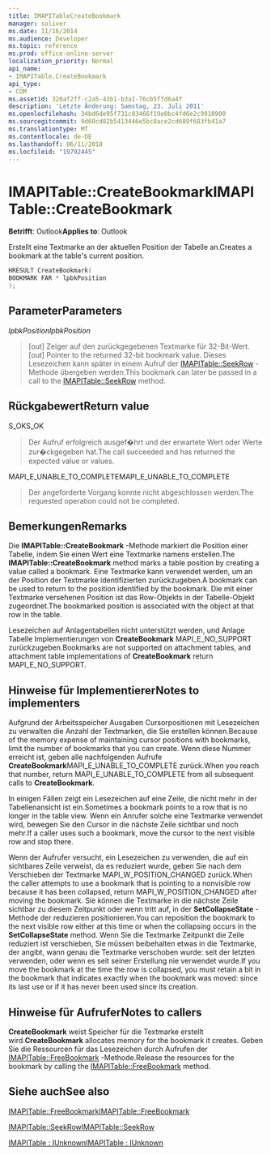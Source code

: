 ```yaml
---
title: IMAPITableCreateBookmark
manager: soliver
ms.date: 11/16/2014
ms.audience: Developer
ms.topic: reference
ms.prod: office-online-server
localization_priority: Normal
api_name:
- IMAPITable.CreateBookmark
api_type:
- COM
ms.assetid: 320af2ff-c2a5-43b1-b3a1-76cb5ffd6a4f
description: 'Letzte Änderung: Samstag, 23. Juli 2011'
ms.openlocfilehash: 34bd6de95f731c03466f19e0bc4fd6e2c9910900
ms.sourcegitcommit: 9d60cd82b5413446e5bc8ace2cd689f683fb41a7
ms.translationtype: MT
ms.contentlocale: de-DE
ms.lasthandoff: 06/11/2018
ms.locfileid: "19792445"
---
```

# <a name="imapitablecreatebookmark"></a><span data-ttu-id="779cb-103">IMAPITable::CreateBookmark</span><span class="sxs-lookup"><span data-stu-id="779cb-103">IMAPITable::CreateBookmark</span></span>

  
  
<span data-ttu-id="779cb-104">**Betrifft**: Outlook</span><span class="sxs-lookup"><span data-stu-id="779cb-104">**Applies to**: Outlook</span></span> 
  
<span data-ttu-id="779cb-105">Erstellt eine Textmarke an der aktuellen Position der Tabelle an.</span><span class="sxs-lookup"><span data-stu-id="779cb-105">Creates a bookmark at the table's current position.</span></span>
  
```cpp
HRESULT CreateBookmark(
BOOKMARK FAR * lpbkPosition
);
```

## <a name="parameters"></a><span data-ttu-id="779cb-106">Parameter</span><span class="sxs-lookup"><span data-stu-id="779cb-106">Parameters</span></span>

 <span data-ttu-id="779cb-107">_lpbkPosition_</span><span class="sxs-lookup"><span data-stu-id="779cb-107">_lpbkPosition_</span></span>
  
> <span data-ttu-id="779cb-108">[out] Zeiger auf den zurückgegebenen Textmarke für 32-Bit-Wert.</span><span class="sxs-lookup"><span data-stu-id="779cb-108">[out] Pointer to the returned 32-bit bookmark value.</span></span> <span data-ttu-id="779cb-109">Dieses Lesezeichen kann später in einem Aufruf der [IMAPITable::SeekRow](imapitable-seekrow.md) -Methode übergeben werden.</span><span class="sxs-lookup"><span data-stu-id="779cb-109">This bookmark can later be passed in a call to the [IMAPITable::SeekRow](imapitable-seekrow.md) method.</span></span> 
    
## <a name="return-value"></a><span data-ttu-id="779cb-110">Rückgabewert</span><span class="sxs-lookup"><span data-stu-id="779cb-110">Return value</span></span>

<span data-ttu-id="779cb-111">S_OK</span><span class="sxs-lookup"><span data-stu-id="779cb-111">S_OK</span></span> 
  
> <span data-ttu-id="779cb-112">Der Aufruf erfolgreich ausgef�hrt und der erwartete Wert oder Werte zur�ckgegeben hat.</span><span class="sxs-lookup"><span data-stu-id="779cb-112">The call succeeded and has returned the expected value or values.</span></span>
    
<span data-ttu-id="779cb-113">MAPI_E_UNABLE_TO_COMPLETE</span><span class="sxs-lookup"><span data-stu-id="779cb-113">MAPI_E_UNABLE_TO_COMPLETE</span></span> 
  
> <span data-ttu-id="779cb-114">Der angeforderte Vorgang konnte nicht abgeschlossen werden.</span><span class="sxs-lookup"><span data-stu-id="779cb-114">The requested operation could not be completed.</span></span>
    
## <a name="remarks"></a><span data-ttu-id="779cb-115">Bemerkungen</span><span class="sxs-lookup"><span data-stu-id="779cb-115">Remarks</span></span>

<span data-ttu-id="779cb-116">Die **IMAPITable::CreateBookmark** -Methode markiert die Position einer Tabelle, indem Sie einen Wert eine Textmarke namens erstellen.</span><span class="sxs-lookup"><span data-stu-id="779cb-116">The **IMAPITable::CreateBookmark** method marks a table position by creating a value called a bookmark.</span></span> <span data-ttu-id="779cb-117">Eine Textmarke kann verwendet werden, um an der Position der Textmarke identifizierten zurückzugeben.</span><span class="sxs-lookup"><span data-stu-id="779cb-117">A bookmark can be used to return to the position identified by the bookmark.</span></span> <span data-ttu-id="779cb-118">Die mit einer Textmarke versehenen Position ist das Row-Objekts in der Tabelle-Objekt zugeordnet.</span><span class="sxs-lookup"><span data-stu-id="779cb-118">The bookmarked position is associated with the object at that row in the table.</span></span> 
  
<span data-ttu-id="779cb-119">Lesezeichen auf Anlagentabellen nicht unterstützt werden, und Anlage Tabelle Implementierungen von **CreateBookmark** MAPI_E_NO_SUPPORT zurückzugeben.</span><span class="sxs-lookup"><span data-stu-id="779cb-119">Bookmarks are not supported on attachment tables, and attachment table implementations of **CreateBookmark** return MAPI_E_NO_SUPPORT.</span></span> 
  
## <a name="notes-to-implementers"></a><span data-ttu-id="779cb-120">Hinweise für Implementierer</span><span class="sxs-lookup"><span data-stu-id="779cb-120">Notes to implementers</span></span>

<span data-ttu-id="779cb-121">Aufgrund der Arbeitsspeicher Ausgaben Cursorpositionen mit Lesezeichen zu verwalten die Anzahl der Textmarken, die Sie erstellen können.</span><span class="sxs-lookup"><span data-stu-id="779cb-121">Because of the memory expense of maintaining cursor positions with bookmarks, limit the number of bookmarks that you can create.</span></span> <span data-ttu-id="779cb-122">Wenn diese Nummer erreicht ist, geben alle nachfolgenden Aufrufe **CreateBookmark**MAPI_E_UNABLE_TO_COMPLETE zurück.</span><span class="sxs-lookup"><span data-stu-id="779cb-122">When you reach that number, return MAPI_E_UNABLE_TO_COMPLETE from all subsequent calls to **CreateBookmark**.</span></span>
  
<span data-ttu-id="779cb-123">In einigen Fällen zeigt ein Lesezeichen auf eine Zeile, die nicht mehr in der Tabellenansicht ist ein.</span><span class="sxs-lookup"><span data-stu-id="779cb-123">Sometimes a bookmark points to a row that is no longer in the table view.</span></span> <span data-ttu-id="779cb-124">Wenn ein Anrufer solche eine Textmarke verwendet wird, bewegen Sie den Cursor in die nächste Zeile sichtbar und noch mehr.</span><span class="sxs-lookup"><span data-stu-id="779cb-124">If a caller uses such a bookmark, move the cursor to the next visible row and stop there.</span></span> 
  
<span data-ttu-id="779cb-125">Wenn der Aufrufer versucht, ein Lesezeichen zu verwenden, die auf ein sichtbares Zeile verweist, da es reduziert wurde, geben Sie nach dem Verschieben der Textmarke MAPI_W_POSITION_CHANGED zurück.</span><span class="sxs-lookup"><span data-stu-id="779cb-125">When the caller attempts to use a bookmark that is pointing to a nonvisible row because it has been collapsed, return MAPI_W_POSITION_CHANGED after moving the bookmark.</span></span> <span data-ttu-id="779cb-126">Sie können die Textmarke in die nächste Zeile sichtbar zu diesem Zeitpunkt oder wenn tritt auf, in der **SetCollapseState** -Methode der reduzieren positionieren.</span><span class="sxs-lookup"><span data-stu-id="779cb-126">You can reposition the bookmark to the next visible row either at this time or when the collapsing occurs in the **SetCollapseState** method.</span></span> <span data-ttu-id="779cb-127">Wenn Sie die Textmarke Zeitpunkt die Zeile reduziert ist verschieben, Sie müssen beibehalten etwas in die Textmarke, der angibt, wann genau die Textmarke verschoben wurde: seit der letzten verwenden, oder wenn es seit seiner Erstellung nie verwendet wurde.</span><span class="sxs-lookup"><span data-stu-id="779cb-127">If you move the bookmark at the time the row is collapsed, you must retain a bit in the bookmark that indicates exactly when the bookmark was moved: since its last use or if it has never been used since its creation.</span></span> 
  
## <a name="notes-to-callers"></a><span data-ttu-id="779cb-128">Hinweise für Aufrufer</span><span class="sxs-lookup"><span data-stu-id="779cb-128">Notes to callers</span></span>

 <span data-ttu-id="779cb-129">**CreateBookmark** weist Speicher für die Textmarke erstellt wird.</span><span class="sxs-lookup"><span data-stu-id="779cb-129">**CreateBookmark** allocates memory for the bookmark it creates.</span></span> <span data-ttu-id="779cb-130">Geben Sie die Ressourcen für das Lesezeichen durch Aufrufen der [IMAPITable::FreeBookmark](imapitable-freebookmark.md) -Methode.</span><span class="sxs-lookup"><span data-stu-id="779cb-130">Release the resources for the bookmark by calling the [IMAPITable::FreeBookmark](imapitable-freebookmark.md) method.</span></span> 
  
## <a name="see-also"></a><span data-ttu-id="779cb-131">Siehe auch</span><span class="sxs-lookup"><span data-stu-id="779cb-131">See also</span></span>



[<span data-ttu-id="779cb-132">IMAPITable::FreeBookmark</span><span class="sxs-lookup"><span data-stu-id="779cb-132">IMAPITable::FreeBookmark</span></span>](imapitable-freebookmark.md)
  
[<span data-ttu-id="779cb-133">IMAPITable::SeekRow</span><span class="sxs-lookup"><span data-stu-id="779cb-133">IMAPITable::SeekRow</span></span>](imapitable-seekrow.md)
  
[<span data-ttu-id="779cb-134">IMAPITable : IUnknown</span><span class="sxs-lookup"><span data-stu-id="779cb-134">IMAPITable : IUnknown</span></span>](imapitableiunknown.md)

